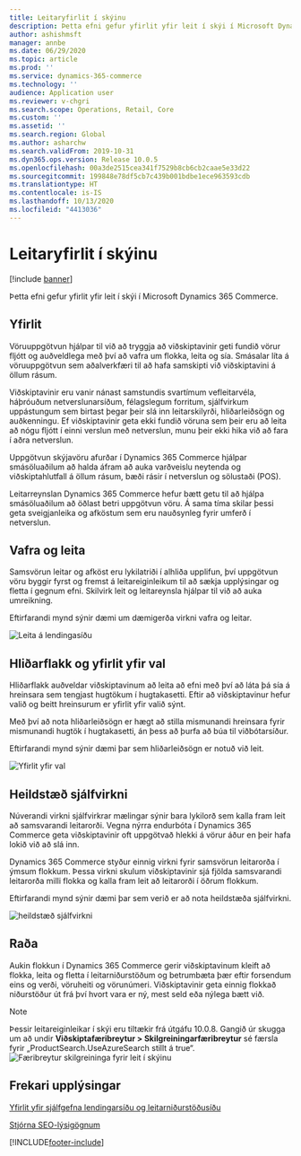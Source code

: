 ```yaml
---
title: Leitaryfirlit í skýinu
description: Þetta efni gefur yfirlit yfir leit í skýi í Microsoft Dynamics 365 Commerce.
author: ashishmsft
manager: annbe
ms.date: 06/29/2020
ms.topic: article
ms.prod: ''
ms.service: dynamics-365-commerce
ms.technology: ''
audience: Application user
ms.reviewer: v-chgri
ms.search.scope: Operations, Retail, Core
ms.custom: ''
ms.assetid: ''
ms.search.region: Global
ms.author: asharchw
ms.search.validFrom: 2019-10-31
ms.dyn365.ops.version: Release 10.0.5
ms.openlocfilehash: 00a3de2515cea341f7529b8cb6cb2caae5e33d22
ms.sourcegitcommit: 199848e78df5cb7c439b001bdbe1ece963593cdb
ms.translationtype: HT
ms.contentlocale: is-IS
ms.lasthandoff: 10/13/2020
ms.locfileid: "4413036"
---
```

# <a name="cloud-powered-search-overview"></a>Leitaryfirlit í skýinu


[!include [banner](includes/banner.md)]

Þetta efni gefur yfirlit yfir leit í skýi í Microsoft Dynamics 365 Commerce.

## <a name="overview"></a>Yfirlit

Vöruuppgötvun hjálpar til við að tryggja að viðskiptavinir geti fundið vörur fljótt og auðveldlega með því að vafra um flokka, leita og sía. Smásalar líta á vöruuppgötvun sem aðalverkfæri til að hafa samskipti við viðskiptavini á öllum rásum.

Viðskiptavinir eru vanir nánast samstundis svartímum vefleitarvéla, háþróuðum netverslunarsíðum, félagslegum forritum, sjálfvirkum uppástungum sem birtast þegar þeir slá inn leitarskilyrði, hliðarleiðsögn og auðkenningu. Ef viðskiptavinir geta ekki fundið vöruna sem þeir eru að leita að nógu fljótt í einni verslun með netverslun, munu þeir ekki hika við að fara í aðra netverslun.

Uppgötvun skýjavöru afurðar í Dynamics 365 Commerce hjálpar smásöluaðilum að halda áfram að auka varðveislu neytenda og viðskiptahlutfall á öllum rásum, bæði rásir í netverslun og sölustaði (POS).

Leitarreynslan Dynamics 365 Commerce hefur bætt getu til að hjálpa smásöluaðilum að öðlast betri uppgötvun vöru. Á sama tíma skilar þessi geta sveigjanleika og afköstum sem eru nauðsynleg fyrir umferð í netverslun.

## <a name="browse-and-search"></a>Vafra og leita

Samsvörun leitar og afköst eru lykilatriði í alhliða upplifun, því uppgötvun vöru byggir fyrst og fremst á leitareiginleikum til að sækja upplýsingar og fletta í gegnum efni. Skilvirk leit og leitareynsla hjálpar til við að auka umreikning.

Eftirfarandi mynd sýnir dæmi um dæmigerða virkni vafra og leitar.

![Leita á lendingasíðu](./media/SearchLanding.png)

## <a name="faceted-navigation-and-choice-summary"></a>Hliðarflakk og yfirlit yfir val 

Hliðarflakk auðveldar viðskiptavinum að leita að efni með því að láta þá sía á hreinsara sem tengjast hugtökum í hugtakasetti. Eftir að viðskiptavinur hefur valið og beitt hreinsurum er yfirlit yfir valið sýnt. 

Með því að nota hliðarleiðsögn er hægt að stilla mismunandi hreinsara fyrir mismunandi hugtök í hugtakasetti, án þess að þurfa að búa til viðbótarsíður. 

Eftirfarandi mynd sýnir dæmi þar sem hliðarleiðsögn er notuð við leit.

![Yfirlit yfir val](./media/ChoiceSummary.png)

## <a name="immersive-autosuggest"></a>Heildstæð sjálfvirkni

Núverandi virkni sjálfvirkrar mælingar sýnir bara lykilorð sem kalla fram leit að samsvarandi leitarorði. Vegna nýrra endurbóta í Dynamics 365 Commerce geta viðskiptavinir oft uppgötvað hlekki á vörur áður en þeir hafa lokið við að slá inn.

Dynamics 365 Commerce styður einnig virkni fyrir samsvörun leitarorða í ýmsum flokkum. Þessa virkni skulum viðskiptavinir sjá fjölda samsvarandi leitarorða milli flokka og kalla fram leit að leitarorði í öðrum flokkum.

Eftirfarandi mynd sýnir dæmi þar sem verið er að nota heildstæða sjálfvirkni.

![heildstæð sjálfvirkni](./media/ImmersiveAutoSuggestUX.png)

## <a name="sort"></a>Raða

Aukin flokkun í Dynamics 365 Commerce gerir viðskiptavinum kleift að flokka, leita og fletta í leitarniðurstöðum og betrumbæta þær eftir forsendum eins og verði, vöruheiti og vörunúmeri. Viðskiptavinir geta einnig flokkað niðurstöður út frá því hvort vara er ný, mest seld eða nýlega bætt við.

>[!NOTE]
>Þessir leitareiginleikar í skýi eru tiltækir frá útgáfu 10.0.8. Gangið úr skugga um að undir **Viðskiptafæribreytur > Skilgreiningarfæribreytur** sé færsla fyrir „ProductSearch.UseAzureSearch stillt á true“. 
![Færibreytur skilgreininga fyrir leit í skýinu](./media/CloudPoweredSearchConfigurationParameters.png)

## <a name="additional-resources"></a>Frekari upplýsingar

[Yfirlit yfir sjálfgefna lendingarsíðu og leitarniðurstöðusíðu](category-search-page-overview.md)

[Stjórna SEO-lýsigögnum](manage-seo-metadata.md)


[!INCLUDE[footer-include](../includes/footer-banner.md)]
